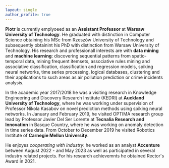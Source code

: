```yaml
---
layout: single
author_profile: true
---
```

**Piotr** is currently emplyoeed as an **Assistant Professor** at **Warsaw University of Technology**. He graduated with distinction in Computer Science obtaining his MSc from Rzeszów University of Technology and subsequently obtainint his PhD with distinction from Warsaw University of Technology. His research and professionall interests are with **data mining** and **machine learning**: discovering sequential patterns from spatio-temporal data, mining frequent itemsets, associative rules mining and associative classification, classification and regression models, spiking neural networks, time series processing, logical databases, clustering and their applications to such areas as air pollution prediction or crime incidents analysis.

In the academic year 2017/2018 he was a visiting research in Knowledge Engineering and Discovery Research Institute (KEDRI) at **Auckland University of Technology**, where he was working under supervision of Professor Nikola Kasabov on novel prediction methods using spiking neural networks. In January and February 2019, he visited OPTIMA research group lead by Professor Javier Del Ser Lorente at **Tecnalia Research and Innovation** in Basque Country, where he was working on anomaly detection in time series data. From October to December 2019 he visited Robotics Institute of **Carnegie Mellon University**. 

He enjoyes *cooperating with industry*: he worked as an analyst **Accenture** between August 2022 - and May 2023 as well as participated in several industry related projects. For his research achievemnts he obtained Rector's Award in 2021.
